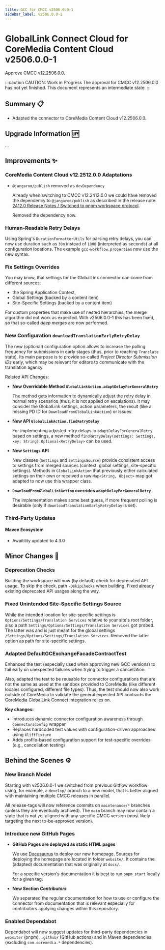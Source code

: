 ```yaml
---
title: GCC for CMCC v2506.0.0-1
sidebar_label: v2506.0.0-1
---
```


# GlobalLink Connect Cloud for CoreMedia Content Cloud v2506.0.0-1

Approve CMCC v12.2506.0.0.

:::caution CAUTION: Work in Progress
The approval for CMCC v12.2506.0.0 has not yet finished. This document
represents an intermediate state.
:::

## Summary :clipboard:

* Adapted the connector to CoreMedia Content Cloud v12.2506.0.0.

## Upgrade Information :up:

...

## Improvements :sparkles:

### CoreMedia Content Cloud v12.2512.0.0 Adaptations

* `@jangaroo/publish` removed as `devDependency`

  Already when switching to CMCC v12.2412.0.0 we could have removed the
  dependency to `@jangaroo/publish` as described in the release note:
  [2412.0 Release Notes / Switched to pnpm workspace protocol](https://documentation.coremedia.com/cmcc-12/artifacts/2412.0/release-notes-webhelp/content/CMS-25787-1-2412.0.0.html).

  Removed the dependency now.

### Human-Readable Retry Delays

Using Spring's `DurationFormatterUtils` for parsing retry delays, you can now
use duration such as `30m` instead of `1800` (interpreted as seconds) at all
configuration locations. The example `gcc-workflow.properties` now use the
new syntax.

### Fix Settings Overrides

You may know, that settings for the GlobalLink connector can come from different
sources:

* the Spring Application Context,
* Global Settings (backed by a content item)
* Site-Specific Settings (backed by a content item)

For custom properties that make use of nested hierarchies, the merge algorithm
did not work as expected. With v2506.0.0-1 this has been fixed, so that
so-called _deep merges_  are now performed.

### New Configuration `downloadTranslationEarlyRetryDelay`

The new (optional) configuration option allows to increase the polling frequency
for submissions in early stages (thus, prior to reaching `Translate` state).
Its main purpose is to provide so-called _Project Director Submission IDs_
early, which may be relevant for editors to communicate with the translation
agency.

Related API Changes:

* **New Overridable Method `GlobalLinkAction.adaptDelayForGeneralRetry`**

  The method gets information to dynamically adjust the retry delay in normal
  retry scenarios (thus, it is not applied on escalations). It may consider the
  GlobalLink settings, action parameters, the result (like a missing PD ID for
  `DownloadFromGlobalLinkAction`) or issues.

* **New API `GlobalLinkAction.findRetryDelay`**

  For implementing adjusted retry delays in `adaptDelayForGeneralRetry` based on
  settings, a new method
  `findRetryDelay(settings: Settings, key: String):Optional<RetryDelay>` can be
  used.

* **New `Settings` API**

  New classes (`Settings` and `SettingsSource`) provide consistent access
  to settings from merged sources (context, global settings, site-specific
  settings). Methods in `GlobalLinkAction` that previously either calculated
  settings on their own or received a raw `Map<String, Object>` map got adapted
  to now use this wrapper class.

* **`DownloadFromGlobalLinkAction` overrides `adaptDelayForGeneralRetry`**

  The implementation makes some best guess, if more frequent polling is
  desirable (only if `downloadTranslationEarlyRetryDelay` is set).

### Third-Party Updates

#### Maven Ecosystem

* Awaitility updated to 4.3.0

## Minor Changes :broom:

### Deprecation Checks

Building the workspace will now (by default) check for deprecated API usage.
To skip the check, path `-DskipChecks` when building. Fixed already existing
deprecated API usages along the way.

### Fixed Unintended Site-Specific Settings Source

While the intended location for site-specific settings is
`Options/Settings/Translation Services` relative to your site's root
folder, also a path `Settings/Options/Settings/Translation Services` got
probed. The latter was and is just meant for the global settings
`/Settings/Options/Settings/Translation Services`. Removed the latter option
as path for site-specific settings.

### Adapted DefaultGCExchangeFacadeContractTest

Enhanced the test (especially used when approving new GCC versions) to fail
early on unexpected failures when trying to trigger a cancellation.

Also, adapted the test to be reusable for connector configurations that are
not the same as used at the sandbox provided to CoreMedia (like different
locales configured, different file types). Thus, the test should now also
work outside of CoreMedia to validate the general expected API contracts
the CoreMedia GlobalLink Connect integration relies on.

**Key changes:**

* Introduces dynamic connector configuration awareness through
  `ConnectorsConfig` wrapper
* Replaces hardcoded test values with configuration-driven approaches using
  `XliffFixture`
* Adds profile-based configuration support for test-specific overrides
  (e.g., cancellation testing)

## Behind the Scenes :gear:

### New Branch Model

Starting with v2506.0.0-1 we switched from previous Gitflow workflow using,
for example, a `develop/` branch to a new model, that is better aligned with
maintaining multiple CMCC releases in parallel.

All release-tags will now reference commits on `maintenance/*` branches (unless
they are eventually archived). The `main` branch may now contain a state that
is not yet aligned with any specific CMCC version (most likely targeting the
next to-be-approved version).

### Introduce new GitHub Pages

* **GitHub Pages are deployed as static HTML pages**

  We use [Docusaurus](https://docusaurus.io/) to deploy our new homepage.
  Sources for deploying the homepage are located in folder `website/`. It
  contains the (adapted) documentation that was originally at `docs/`.

  For a specific version's documentation it is best to run `pnpm start`
  locally for a given tag.

* **New Section _Contributors_**

  We separated the regular documentation for how to use or configure the
  connector from documentation that is relevant especially for contributors
  applying changes within this repository.

### Enabled Dependabot

Dependabot will now suggest updates for third-party dependencies in
`website/` (pnpm), `.github/` (GitHub actions) and in Maven dependencies
(excluding `com.coremedia.*` dependencies).

